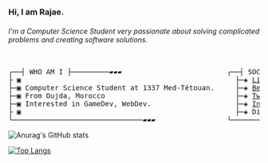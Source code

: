 
### Hi, I am Rajae.
###### I'm a Computer Science Student very passionate about solving complicated problems and creating software solutions.

<pre>

┌──┤ WHO AM I ├─────────▰▰▰                         ┌──┤ SOCIAL MEDIA ├─────────▰▰▰
├ ▣                                                   ├─◈ <a href="https://www.linkedin.com/in/rajae-rasezine/" rel="nofollow">LinkedIn</a>
├─▣ Computer Science Student at 1337 Med-Tétouan.     ├─◈ <a href="https://www.behance.net/rasezinerajae" rel="nofollow">Behance</a>
├─▣ From Oujda, Morocco                               ├─◈ <a href="https://twitter.com/RasezineR" rel="nofollow">Twitter</a>
├─▣ Interested in GameDev, WebDev.                    ├─◈ <a href="https://www.instagram.com/rajae_rasezine/" rel="nofollow">Instagram</a>
├ ▣                                                   ├─◈ Discord: rajae_rasezine#1178
└───────────────────────────────▰▰▰                 └───────────────────────────────▰▰▰
</pre>
<!--
┌──┤ 42 PROJECTS ├───────▰▰▰
│
├─◈ <a href=""></a>
│
└───────────────────────────────▰▰▰
-->
![Anurag's GitHub stats](https://github-readme-stats.vercel.app/api?username=RajaeRs&show_icons=false&theme=github_dark)
>
[![Top Langs](https://github-readme-stats.vercel.app/api/top-langs/?username=RajaeRs&theme=github_dark&layout=)](https://github.com/anuraghazra/github-readme-stats)
<!--
[![willianrod's wakatime stats](https://github-readme-stats.vercel.app/api/wakatime?username=RajaeRs)](https://github.com/anuraghazra/github-readme-stats)
[![Top Langs](https://github-readme-stats.vercel.app/api/top-langs/?username=RajaeRs&layout=compact)](https://github.com/anuraghazra/github-readme-stats)
-->
